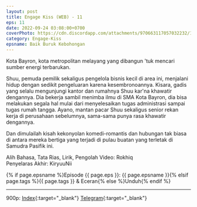 ```yaml
---
layout: post
title: Engage Kiss (WEB) - 11
eps: 11
date: 2022-09-24 03:08:00+0700
coverPhoto: https://cdn.discordapp.com/attachments/970663117057032232/1018432159247249468/mpv-shot0139.jpg
category: Engage-Kiss
epsname: Baik Buruk Kebohongan
---
```


Kota Bayron, kota metropolitan melayang yang dibangun 'tuk mencari sumber energi terbarukan.

Shuu, pemuda pemilik sekaligus pengelola bisnis kecil di area ini, menjalani hidup dengan sedikit pengeluaran karena kesembronoannya.
Kisara, gadis yang selalu mengunjungi kantor dan rumahnya Shuu kar'na khawatir dengannya. Dia bekerja sambil menimba ilmu di SMA Kota Bayron, dia bisa melakukan segala hal mulai dari menyelesaikan tugas administrasi sampai tugas rumah tangga.
Ayano, mantan pacar Shuu sekaligus senior rekan kerja di perusahaan sebelumnya, sama-sama punya rasa khawatir dengannya.

Dan dimulailah kisah kekonyolan komedi-romantis dan hubungan tak biasa di antara mereka bertiga yang terjadi di pulau buatan yang terletak di Samudra Pasifik ini.


Alih Bahasa, Tata Rias, Lirik, Pengolah Video: Rokhiq
<br>
Penyelaras Akhir: KiryuuNii


{% if page.epsname %}Episode {{ page.eps }}: {{ page.epsname }}{% elsif page.tags %}{{ page.tags }} & Eceran{% else %}Unduh{% endif %}

---
900p: [Index](https://proyek.a-1ddl.workers.dev/0:/Musim%20Panas%202022/%5BWEB%5D/%5BA-1%5D%20Engage%20Kiss%20%5BWEB%5D%5Bx264%20900p%5D%5BAAC%5D/%5BA-1%5D%20Engage%20Kiss%20-%2011%20%5BWEB%5D%5Bx264%20900p%5D%5BAAC%5D%5B1D5E4F1F%5D.mkv){:target="_blank"} [Telegram](https://t.me/a1fansubweeklies/135){:target="_blank"}
